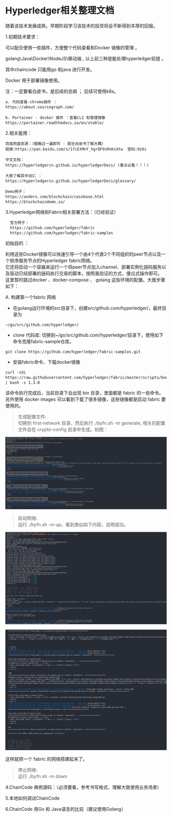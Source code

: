 # Hyperledger相关整理文档  

随着该技术发展成熟，早期阶段学习该技术的投资将会不断得到丰厚的回报。  

1.初期技术要求：  
  
  可以配合使用一些插件，方便整个代码查看和Docker 镜像的管理 。  

  golang\Java\Docker\NodeJS\移动端 , 以上前三种是能处理hyperledger前提 。  

  其中chaincode 只能用go 和java 进行开发。  
  
  Docker 用于部署镜像使用。  
  
  注：一定要看白皮书，是后续的总纲 ； 后续可使用k8s。  
  ```
  a. 代码查看-chrome插件 ：  
  https://about.sourcegraph.com/  

  b. Portainer - docker 插件 ：查看CLI 和管理镜像  
  https://portainer.readthedocs.io/en/stable/  
  ```
  
2.相关能用：  

```  
百度网盘资源：（粗略过一遍即可 - 配合白皮书了解大概）  
链接:https://pan.baidu.com/s/1fiEtMnY_hgrQF9sRnKsXtw  密码:9z6i

中文文档：  
https://hyperledgercn.github.io/hyperledgerDocs/ (重点必看！！！)

大致了解其中词汇 ：  
https://hyperledgercn.github.io/hyperledgerDocs/glossary/  

Demo例子：  
https://anders.com/blockchain/coinbase.html  
https://blockchaindemo.io/  
```

3.Hyperledger网络和Fabric相关部署方法：（已经验证）

```
  官方例子：
  https://github.com/hyperledger/fabric  
  https://github.com/hyperledger/fabric-samples  
```  

初始目的 ：

利用这些Docker镜像可以快速引导一个由4个代表2个不同组织的peer节点以及一个排序服务节点的Hyperledger fabric网络。  
它还将启动一个容器来运行一个将peer节点加入channel、部署实例化链码服务以及驱动已经部署的链码执行交易的脚本。按照我验证的方式，傻瓜式操作即可。  
这里暂时跳过docker 、docker-compose 、 golang 这些环境的配置。大致步骤如下：

A. 构建第一个fabric 网络

- 在golang运行环境的src目录下，创建src/github.com/hyperledger/，最终目录为

```
~/go/src/github.com/hyperledger/
```

- clone 代码库: 切换到~/go/src/github.com/hyperledger/目录下，使用如下命令克隆fabric-sample仓库。

```
git clone https://github.com/hyperledger/fabric-samples.git
```

- 安装fabric命令、下载docker镜像

```
curl -sSL https://raw.githubusercontent.com/hyperledger/fabric/master/scripts/bootstrap.sh | bash -s 1.3.0
```

该命令执行完成后，当前目录下会出现 bin 目录，里面都是 fabric 的一些命令。另外使用 docker images 可以看到下载了很多镜像，这些镜像都是启动 fabric 要使用的。

> 生成配置文件:   
切换到 first-network 目录，然后执行 ./byfn.sh -m generate, 相关的配置文件会在 crypto-config 目录中生成。如图：  

![Alt text](./pic/1.png)  

> 启动网络:  
运行 ./byfn.sh -m up。看到类似如下内容，说明成功。

![Alt text](./pic/2.png)  

![Alt text](./pic/3.png)  

这样就把一个 fabric 的网络搭建起来了。

> 停止网络:  
运行 ./byfn.sh -m down  

4.ChainCode 典例源码：（必须要看，参考书写格式、理解大致使用业务场景）  

5.本地如何调试ChainCode  

6.ChainCode 用Go 和 Java语言的比较（建议使用Golang）  